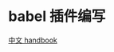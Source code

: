 # babel 插件编写

[中文 handbook](https://github.com/jamiebuilds/babel-handbook/blob/master/translations/zh-Hans/plugin-handbook.md#toc-stages-of-babel)

